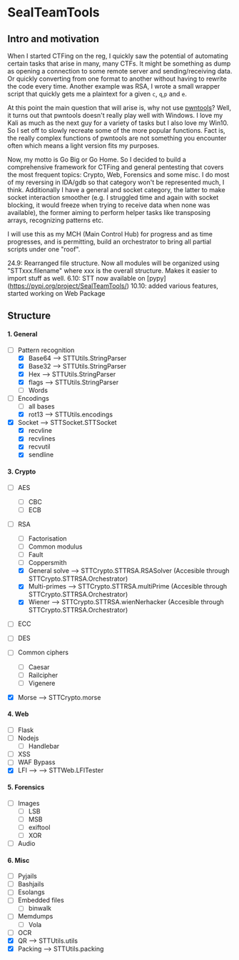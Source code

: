 # SealTeamTools

## Intro and motivation

When I started CTFing on the reg, I quickly saw the potential of automating certain tasks that arise in many, many CTFs. It might be something as dump as opening a connection to some remote server and sending/receiving data. Or quickly converting from one format to another without having to rewrite the code every time. Another example was RSA, I wrote a small wrapper script that quickly gets me a plaintext for a given ```c```, ```q```,```p``` and ```e```. 

At this point the main question that will arise is, why not use [pwntools](https://pypi.org/project/pwntools/)? Well, it turns out that pwntools doesn't really play well with Windows. I love my Kali as much as the next guy for a variety of tasks but I also love my Win10. So I set off to slowly recreate some of the more popular functions. Fact is, the really complex functions of pwntools are not something you encounter often which means a light version fits my purposes.

Now, my motto is Go Big or Go Home. So I decided to build a comprehensive framework for CTFing and general pentesting that covers the most frequent topics: Crypto, Web, Forensics and some misc. I do most of my reversing in IDA/gdb so that category won't be represented much, I think. Additionally I have a general and socket category, the latter to make socket interaction smoother (e.g. I struggled time and again with socket blocking, it would freeze when trying to receive data when none was available), the former aiming to perform helper tasks like transposing arrays, recognizing patterns etc.

I will use this as my MCH (Main Control Hub) for progress and as time progresses, and is permitting, build an orchestrator to bring all partial scripts under one "roof".

24.9: Rearranged file structure. Now all modules will be organized using "STTxxx.filename" where xxx is the overall structure. Makes it easier to import stuff as well.
6.10: STT now available on [pypy] (https://pypi.org/project/SealTeamTools/)
10.10: added various features, started working on Web Package



## Structure 

#### 1. General
- [ ] Pattern recognition
  - [x] Base64 --> STTUtils.StringParser
  - [x] Base32 --> STTUtils.StringParser
  - [x] Hex --> STTUtils.StringParser
  - [x] flags --> STTUtils.StringParser
  - [ ] Words
- [ ] Encodings
  - [ ] all bases
  - [x] rot13 --> STTUtils.encodings
- [x] Socket --> STTSocket.STTSocket
  - [x] recvline
  - [x] recvlines
  - [x] recvutil
  - [x] sendline

#### 3. Crypto
- [ ] AES
  - [ ] CBC
  - [ ] ECB
- [ ] RSA
  - [ ] Factorisation
  - [ ] Common modulus
  - [ ] Fault
  - [ ] Coppersmith
  - [x] General solve --> STTCrypto.STTRSA.RSASolver (Accesible through STTCrypto.STTRSA.Orchestrator)
  - [x] Multi-primes --> STTCrypto.STTRSA.multiPrime (Accesible through STTCrypto.STTRSA.Orchestrator)
  - [x] Wiener --> STTCrypto.STTRSA.wienNerhacker (Accesible through STTCrypto.STTRSA.Orchestrator)
- [ ] ECC
- [ ] DES
- [ ] Common ciphers
  - [ ] Caesar
  - [ ] Railcipher
  - [ ] Vigenere
- [x] Morse --> STTCrypto.morse


#### 4. Web
- [ ] Flask
- [ ] Nodejs
  - [ ] Handlebar
- [ ] XSS
- [ ] WAF Bypass
- [x] LFI --> --> STTWeb.LFITester

#### 5. Forensics
- [ ] Images
  - [ ] LSB
  - [ ] MSB
  - [ ] exiftool
  - [ ] XOR
- [ ] Audio

#### 6. Misc
- [ ] Pyjails
- [ ] Bashjails
- [ ] Esolangs
- [ ] Embedded files
  - [ ] binwalk
- [ ] Memdumps
  - [ ] Vola
- [ ] OCR
- [x] QR --> STTUtils.utils
- [x] Packing --> STTUtils.packing
